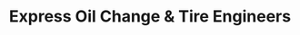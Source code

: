 ---
title: "Express Oil Change & Tire Engineers"
url: /huntsville/express-oil-change-and-tire-engineers-memorial-parkway-northwest/
shop: tyres
---